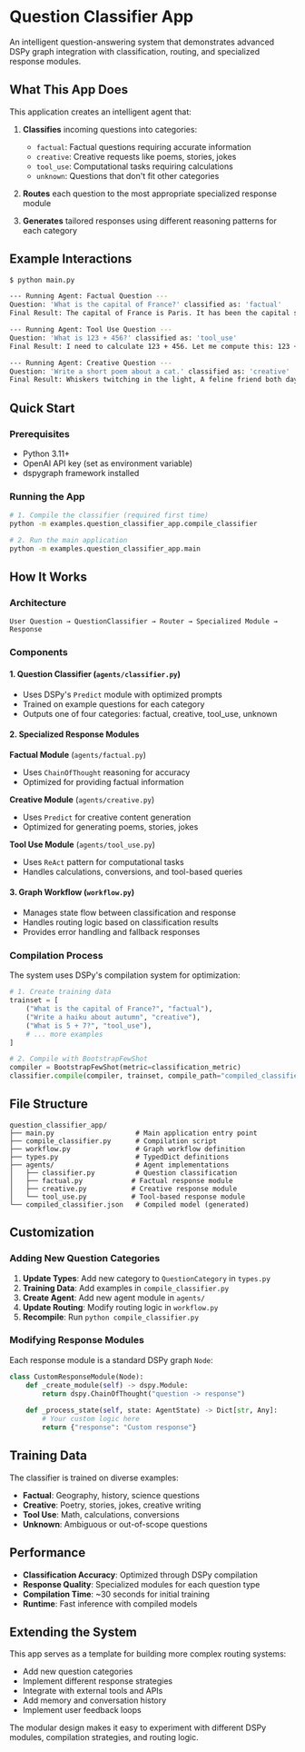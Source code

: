 # Question Classifier App

An intelligent question-answering system that demonstrates advanced DSPy graph integration with classification, routing, and specialized response modules.

## What This App Does

This application creates an intelligent agent that:

1. **Classifies** incoming questions into categories:
   - `factual`: Factual questions requiring accurate information
   - `creative`: Creative requests like poems, stories, jokes
   - `tool_use`: Computational tasks requiring calculations
   - `unknown`: Questions that don't fit other categories

2. **Routes** each question to the most appropriate specialized response module

3. **Generates** tailored responses using different reasoning patterns for each category

## Example Interactions

```bash
$ python main.py

--- Running Agent: Factual Question ---
Question: 'What is the capital of France?' classified as: 'factual'
Final Result: The capital of France is Paris. It has been the capital since 987 AD...

--- Running Agent: Tool Use Question ---
Question: 'What is 123 + 456?' classified as: 'tool_use'
Final Result: I need to calculate 123 + 456. Let me compute this: 123 + 456 = 579

--- Running Agent: Creative Question ---
Question: 'Write a short poem about a cat.' classified as: 'creative'
Final Result: Whiskers twitching in the light, A feline friend both day and night...
```

## Quick Start

### Prerequisites
- Python 3.11+
- OpenAI API key (set as environment variable)
- dspygraph framework installed

### Running the App

```bash
# 1. Compile the classifier (required first time)
python -m examples.question_classifier_app.compile_classifier

# 2. Run the main application
python -m examples.question_classifier_app.main
```

## How It Works

### Architecture

```
User Question → QuestionClassifier → Router → Specialized Module → Response
```

### Components

#### 1. Question Classifier (`agents/classifier.py`)
- Uses DSPy's `Predict` module with optimized prompts
- Trained on example questions for each category
- Outputs one of four categories: factual, creative, tool_use, unknown

#### 2. Specialized Response Modules

**Factual Module** (`agents/factual.py`)
- Uses `ChainOfThought` reasoning for accuracy
- Optimized for providing factual information

**Creative Module** (`agents/creative.py`)
- Uses `Predict` for creative content generation
- Optimized for generating poems, stories, jokes

**Tool Use Module** (`agents/tool_use.py`)
- Uses `ReAct` pattern for computational tasks
- Handles calculations, conversions, and tool-based queries

#### 3. Graph Workflow (`workflow.py`)
- Manages state flow between classification and response
- Handles routing logic based on classification results
- Provides error handling and fallback responses

### Compilation Process

The system uses DSPy's compilation system for optimization:

```python
# 1. Create training data
trainset = [
    ("What is the capital of France?", "factual"),
    ("Write a haiku about autumn", "creative"),
    ("What is 5 + 7?", "tool_use"),
    # ... more examples
]

# 2. Compile with BootstrapFewShot
compiler = BootstrapFewShot(metric=classification_metric)
classifier.compile(compiler, trainset, compile_path="compiled_classifier.json")
```

## File Structure

```
question_classifier_app/
├── main.py                    # Main application entry point
├── compile_classifier.py      # Compilation script
├── workflow.py                # Graph workflow definition
├── types.py                   # TypedDict definitions
├── agents/                    # Agent implementations
│   ├── classifier.py          # Question classification
│   ├── factual.py            # Factual response module
│   ├── creative.py           # Creative response module
│   └── tool_use.py           # Tool-based response module
└── compiled_classifier.json   # Compiled model (generated)
```

## Customization

### Adding New Question Categories

1. **Update Types**: Add new category to `QuestionCategory` in `types.py`
2. **Training Data**: Add examples in `compile_classifier.py`
3. **Create Agent**: Add new agent module in `agents/`
4. **Update Routing**: Modify routing logic in `workflow.py`
5. **Recompile**: Run `python compile_classifier.py`

### Modifying Response Modules

Each response module is a standard DSPy graph `Node`:

```python
class CustomResponseModule(Node):
    def _create_module(self) -> dspy.Module:
        return dspy.ChainOfThought("question -> response")
    
    def _process_state(self, state: AgentState) -> Dict[str, Any]:
        # Your custom logic here
        return {"response": "Custom response"}
```

## Training Data

The classifier is trained on diverse examples:

- **Factual**: Geography, history, science questions
- **Creative**: Poetry, stories, jokes, creative writing
- **Tool Use**: Math, calculations, conversions
- **Unknown**: Ambiguous or out-of-scope questions

## Performance

- **Classification Accuracy**: Optimized through DSPy compilation
- **Response Quality**: Specialized modules for each question type
- **Compilation Time**: ~30 seconds for initial training
- **Runtime**: Fast inference with compiled models

## Extending the System

This app serves as a template for building more complex routing systems:

- Add new question categories
- Implement different response strategies  
- Integrate with external tools and APIs
- Add memory and conversation history
- Implement user feedback loops

The modular design makes it easy to experiment with different DSPy modules, compilation strategies, and routing logic.